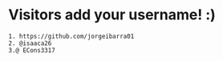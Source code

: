 
# Visitors add your username! :)  
    1. https://github.com/jorgeibarra01
    2. @isaaca26
    3.@ ECons3317
